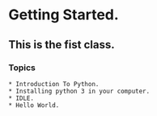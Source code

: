 # Getting Started.
## This is the fist class.

### Topics
    * Introduction To Python.
    * Installing python 3 in your computer.
    * IDLE.
    * Hello World.